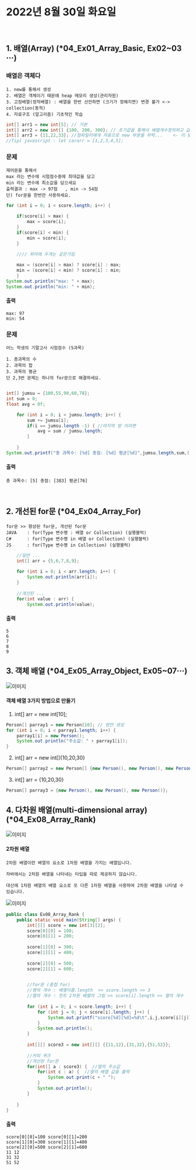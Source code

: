 # 2022년 8월 30일 화요일
<br>


## 1. 배열(Array) (*04_Ex01_Array_Basic, Ex02~03 ···)

### 배열은 객체다
    1. new를 통해서 생성
    2. 배열은 객체이기 때문에 heap 메모리 생성(관리자원)
    3. 고정배열(정적배열) : 배열을 한번 선언하면 (크기가 정해지면) 변경 불가 <-> collection(동적)
    4. 자료구조 (알고리즘) 기초적인 학습

```java
int[] arr1 = new int[5]; // 기본
int[] arr2 = new int[] {100, 200, 300}; // 초기값을 통해서 배열개수정의하고 값을 할당
int[] arr3 = {11,22,33}; //컴파일러에게 자동으로 new 부분을 부탁...    <- 이 방법 많이씀
//Tip) javascript : let cararr = [1,2,3,4,5];
```

### 문제
    제어문을 통해서
    max 라는 변수에 시험점수중에 최대값을 담고
    min 라는 변수에 최소값을 담으세요
    출력결과 : max -> 97점	, min -> 54점
    단) for문을 한번만 사용하세요.
```java
for (int i = 0; i < score.length; i++) {

    if(score[i] > max) {
        max = score[i];
    }
    if(score[i] < min) {
        min = score[i];
    }
    
    //// 위아래 두개는 같은거임

    max = (score[i] > max) ? score[i] : max;
    min = (score[i] < min) ? score[i] : min;
    }
System.out.println("max: " + max);
System.out.println("min: " + min);
```

#### 출력
    max: 97
    min: 54




### 문제
    어느 학생의 기말고사 시험점수 (5과목)

    1. 총과목의 수
    2. 과목의 합
    3. 과목의 평균
    단 2,3번 문제는 하나의 for문으로 해결하세요.
```java

int[] jumsu = {100,55,90,60,78};
int sum = 0;
float avg = 0f;

    for (int i = 0; i < jumsu.length; i++) {
        sum += jumsu[i];
        if(i == jumsu.length -1) { //마지막 방 이라면
            avg = sum / jumsu.length;	
        }
        
    }
System.out.printf("총 과목수: [%d] 총점: [%d] 평균[%d]",jumsu.length,sum,(int)avg);

```
#### 출력
    총 과목수: [5] 총점: [383] 평균[76]



<br>






## 2. 개선된 for문 (*04_Ex04_Array_For)

    for문 >> 향상된 for문, 개선된 for문
    JAVA	: for(Type 변수명 : 배열 or Collection) (실행블럭)
    C#		: for(Type 변수명 in 배열 or Collection) (실행블럭)
    JS		: for(Type 변수명 in Collection) (실행블럭)

```java
    //일반 ...
    int[] arr = {5,6,7,8,9};
    
    for (int i = 0; i < arr.length; i++) {
        System.out.println(arr[i]);
    }
    
    //개선된 ...
    for(int value : arr) {
        System.out.println(value);
```

#### 출력
    5
    6
    7
    8
    9

## 3. 객체 배열  (*04_Ex05_Array_Object, Ex05~07···)
![이미지](https://smoothiecoding.kr/wp-content/uploads/2021/03/javaarray-1.jpg)

#### 객체 배열 3가지 방법으로 만들기
		
1. int[] arr = new int[10];
```java
Person[] parray1 = new Person[10]; // 방만 생성
for (int i = 0; i < parray1.length; i++) {
    parray1[i] = new Person();
    System.out.println("주소값: " + parray1[i]);
}
```
		
2. int[] arr = new int[]{10,20,30}
```java
Person[] parray2 = new Person[] {new Person(), new Person(), new Person()};  
```


3. int[] arr = {10,20,30}
```java
Person[] parray3 = {new Person(), new Person(), new Person()};
```

## 4. 다차원 배열(multi-dimensional array) (*04_Ex08_Array_Rank)
![이미지](https://dthumb-phinf.pstatic.net/?src=%22https%3A%2F%2Fcafeptthumb-phinf.pstatic.net%2FMjAxODAyMDFfMTYy%2FMDAxNTE3NDU0MTM2NzUy.pygwzGiOiPPv8ZGhLlkCHJhZp5kIOsEjuEPSwqurOtEg._jw-YEYCqL2x2AtovJIxeLdhPqZtku3igNpBC04zxlsg.PNG.i7027%2F1.PNG%3Ftype%3Dw740%22&type=cafe_wa740)

#### 2차원 배열
    2차원 배열이란 배열의 요소로 1차원 배열을 가지는 배열입니다.

    자바에서는 2차원 배열을 나타내는 타입을 따로 제공하지 않습니다.

    대신에 1차원 배열의 배열 요소로 또 다른 1차원 배열을 사용하여 2차원 배열을 나타낼 수 있습니다.

![이미지](http://www.tcpschool.com/lectures/img_java_array23.png)
```java
public class Ex08_Array_Rank {
	public static void main(String[] args) {
		int[][]	score = new int[3][2];
		score[0][0] = 100;
		score[0][1] = 200;
		
		score[1][0] = 300;
		score[1][1] = 400;
		
		score[2][0] = 500;
		score[2][1] = 600;
		

		//for문 (중첩 for)
		//행의 개수 : 배열이름.length  >> score.length >> 3
		//열의 개수 : 힌트 2차원 배열의 그림 >> score[i].length >> 열의 개수
		
		for (int i = 0; i < score.length; i++) {
			for (int j = 0; j < score[i].length; j++) {
				System.out.printf("score[%d][%d]=%d\t",i,j,score[i][j]);
			}
			System.out.println();
		}
		
		int[][] score3 = new int[][] {{11,12},{31,32},{51,52}};
		
		//커피 퀴즈
		//개선된 for문
		for(int[] a : score3) {  //열의 주소값
			for(int c : a) {  //열의 배열 값을 출력
				System.out.print(c + " ");
			}
			System.out.println();
		}
		
	}
}
```
#### 출력
    score[0][0]=100	score[0][1]=200	
    score[1][0]=300	score[1][1]=400	
    score[2][0]=500	score[2][1]=600	
    11 12 
    31 32 
    51 52 
